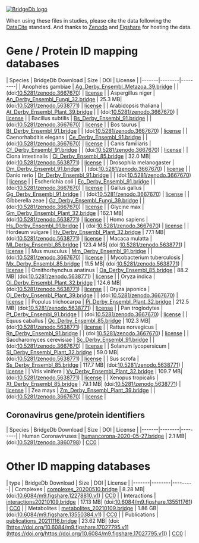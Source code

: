 <a href="https://bridgedb.github.io/">![BridgeDb logo](https://raw.githubusercontent.com/bridgedb/bridgedb.github.io/master/images/cropped-logo_BridgeDbtop.png)</a>

When using these files in studies, please cite the data following the [DataCite](https://datacite.org/) standard.
And thanks to 
[Zenodo](https://zenodo.org/) and
[Figshare](https://figshare.com/)
for hosting the data.

# Gene / Protein ID mapping databases
<a name="genes" />

| Species | BridgeDb Download | Size | DOI | License |
|-------|--------|---------|
| <script type="application/ld+json">{"@context": "https://schema.org/","@type": "Dataset","http://purl.org/dc/terms/conformsTo": { "@type": "CreativeWork", "@id": "https://bioschemas.org/profiles/Dataset/0.4-DRAFT/" },"name": "Ag_Derby_Ensembl_Metazoa_39.bridge","description": "BridgeDb identifier mapping file for Anopheles gambiae for genes and proteins","identifier": "10.5281/zenodo.3667670/Ag_Derby_Ensembl_Metazoa_39.bridge","license": "https://zenodo.org/record/3667670/files/LICENSE?download=1","keywords": "BridgeDb, mapping file, identifier, ELIXIR RIR, Anopheles gambiae, gene, protein","url": "https://doi.org/10.5281/zenodo.3667670","distribution": [ { "@type": "DataDownload", "name": "Ag_Derby_Ensembl_Metazoa_39.bridge", "contentURL": "https://zenodo.org/record/3667670/files/Ag_Derby_Ensembl_Metazoa_39.bridge?download=1" } ],"isAccessibleForFree": true}</script> Anopheles gambiae | [Ag_Derby_Ensembl_Metazoa_39.bridge](https://zenodo.org/record/3667670/files/Ag_Derby_Ensembl_Metazoa_39.bridge?download=1) | | (doi:[10.5281/zenodo.3667670](https://doi.org/10.5281/zenodo.3667670)) | [license](https://zenodo.org/record/3667670/files/LICENSE?download=1) |
| <script type="application/ld+json">{"@context": "https://schema.org/","@type": "Dataset","http://purl.org/dc/terms/conformsTo": { "@type": "CreativeWork", "@id": "https://bioschemas.org/profiles/Dataset/0.4-DRAFT/" },"name": "An_Derby_Ensembl_Fungi_32.bridge","description": "BridgeDb identifier mapping file for Aspergillus niger for genes and proteins","identifier": "10.5281/zenodo.5638771/An_Derby_Ensembl_Fungi_32.bridge","license": "https://zenodo.org/record/5638771/files/LICENSE?download=1","keywords": "BridgeDb, mapping file, identifier, ELIXIR RIR, Aspergillus niger, gene, protein","url": "https://doi.org/10.5281/zenodo.5638771","distribution": [ { "@type": "DataDownload", "name": "An_Derby_Ensembl_Fungi_32.bridge", "contentURL": "https://zenodo.org/record/5638771/files/An_Derby_Ensembl_Fungi_32.bridge?download=1" } ],"isAccessibleForFree": true}</script> Aspergillus niger | [An_Derby_Ensembl_Fungi_32.bridge](https://zenodo.org/record/5638771/files/An_Derby_Ensembl_Fungi_32.bridge?download=1) | 25.3 MB| (doi:[10.5281/zenodo.5638771](https://doi.org/10.5281/zenodo.5638771)) | [license](https://zenodo.org/record/5638771/files/LICENSE?download=1) |
| <script type="application/ld+json">{"@context": "https://schema.org/","@type": "Dataset","http://purl.org/dc/terms/conformsTo": { "@type": "CreativeWork", "@id": "https://bioschemas.org/profiles/Dataset/0.4-DRAFT/" },"name": "At_Derby_Ensembl_Plant_39.bridge","description": "BridgeDb identifier mapping file for Arabidopsis thaliana for genes and proteins","identifier": "10.5281/zenodo.3667670/At_Derby_Ensembl_Plant_39.bridge","license": "https://zenodo.org/record/3667670/files/LICENSE?download=1","keywords": "BridgeDb, mapping file, identifier, ELIXIR RIR, Arabidopsis thaliana, gene, protein","url": "https://doi.org/10.5281/zenodo.3667670","distribution": [ { "@type": "DataDownload", "name": "At_Derby_Ensembl_Plant_39.bridge", "contentURL": "https://zenodo.org/record/3667670/files/At_Derby_Ensembl_Plant_39.bridge?download=1" } ],"isAccessibleForFree": true}</script> Arabidopsis thaliana | [At_Derby_Ensembl_Plant_39.bridge](https://zenodo.org/record/3667670/files/At_Derby_Ensembl_Plant_39.bridge?download=1) | | (doi:[10.5281/zenodo.3667670](https://doi.org/10.5281/zenodo.3667670)) | [license](https://zenodo.org/record/3667670/files/LICENSE?download=1) |
| <script type="application/ld+json">{"@context": "https://schema.org/","@type": "Dataset","http://purl.org/dc/terms/conformsTo": { "@type": "CreativeWork", "@id": "https://bioschemas.org/profiles/Dataset/0.4-DRAFT/" },"name": "Bs_Derby_Ensembl_91.bridge","description": "BridgeDb identifier mapping file for Bacillus subtilis for genes and proteins","identifier": "10.5281/zenodo.3667670/Bs_Derby_Ensembl_91.bridge","license": "https://zenodo.org/record/3667670/files/LICENSE?download=1","keywords": "BridgeDb, mapping file, identifier, ELIXIR RIR, Bacillus subtilis, gene, protein","url": "https://doi.org/10.5281/zenodo.3667670","distribution": [ { "@type": "DataDownload", "name": "Bs_Derby_Ensembl_91.bridge", "contentURL": "https://zenodo.org/record/3667670/files/Bs_Derby_Ensembl_91.bridge?download=1" } ],"isAccessibleForFree": true}</script> Bacillus subtilis | [Bs_Derby_Ensembl_91.bridge](https://zenodo.org/record/3667670/files/Bs_Derby_Ensembl_91.bridge?download=1) | | (doi:[10.5281/zenodo.3667670](https://doi.org/10.5281/zenodo.3667670)) | [license](https://zenodo.org/record/3667670/files/LICENSE?download=1) |
| <script type="application/ld+json">{"@context": "https://schema.org/","@type": "Dataset","http://purl.org/dc/terms/conformsTo": { "@type": "CreativeWork", "@id": "https://bioschemas.org/profiles/Dataset/0.4-DRAFT/" },"name": "Bt_Derby_Ensembl_91.bridge","description": "BridgeDb identifier mapping file for Bos taurus for genes and proteins","identifier": "10.5281/zenodo.3667670/Bt_Derby_Ensembl_91.bridge","license": "https://zenodo.org/record/3667670/files/LICENSE?download=1","keywords": "BridgeDb, mapping file, identifier, ELIXIR RIR, Bos taurus, gene, protein","url": "https://doi.org/10.5281/zenodo.3667670","distribution": [ { "@type": "DataDownload", "name": "Bt_Derby_Ensembl_91.bridge", "contentURL": "https://zenodo.org/record/3667670/files/Bt_Derby_Ensembl_91.bridge?download=1" } ],"isAccessibleForFree": true}</script> Bos taurus | [Bt_Derby_Ensembl_91.bridge](https://zenodo.org/record/3667670/files/Bt_Derby_Ensembl_91.bridge?download=1) | | (doi:[10.5281/zenodo.3667670](https://doi.org/10.5281/zenodo.3667670)) | [license](https://zenodo.org/record/3667670/files/LICENSE?download=1) |
| <script type="application/ld+json">{"@context": "https://schema.org/","@type": "Dataset","http://purl.org/dc/terms/conformsTo": { "@type": "CreativeWork", "@id": "https://bioschemas.org/profiles/Dataset/0.4-DRAFT/" },"name": "Ce_Derby_Ensembl_91.bridge","description": "BridgeDb identifier mapping file for Caenorhabditis elegans for genes and proteins","identifier": "10.5281/zenodo.3667670/Ce_Derby_Ensembl_91.bridge","license": "https://zenodo.org/record/3667670/files/LICENSE?download=1","keywords": "BridgeDb, mapping file, identifier, ELIXIR RIR, Caenorhabditis elegans, gene, protein","url": "https://doi.org/10.5281/zenodo.3667670","distribution": [ { "@type": "DataDownload", "name": "Ce_Derby_Ensembl_91.bridge", "contentURL": "https://zenodo.org/record/3667670/files/Ce_Derby_Ensembl_91.bridge?download=1" } ],"isAccessibleForFree": true}</script> Caenorhabditis elegans | [Ce_Derby_Ensembl_91.bridge](https://zenodo.org/record/3667670/files/Ce_Derby_Ensembl_91.bridge?download=1) | | (doi:[10.5281/zenodo.3667670](https://doi.org/10.5281/zenodo.3667670)) | [license](https://zenodo.org/record/3667670/files/LICENSE?download=1) |
| <script type="application/ld+json">{"@context": "https://schema.org/","@type": "Dataset","http://purl.org/dc/terms/conformsTo": { "@type": "CreativeWork", "@id": "https://bioschemas.org/profiles/Dataset/0.4-DRAFT/" },"name": "Cf_Derby_Ensembl_91.bridge","description": "BridgeDb identifier mapping file for Canis familiaris for genes and proteins","identifier": "10.5281/zenodo.3667670/Cf_Derby_Ensembl_91.bridge","license": "https://zenodo.org/record/3667670/files/LICENSE?download=1","keywords": "BridgeDb, mapping file, identifier, ELIXIR RIR, Canis familiaris, gene, protein","url": "https://doi.org/10.5281/zenodo.3667670","distribution": [ { "@type": "DataDownload", "name": "Cf_Derby_Ensembl_91.bridge", "contentURL": "https://zenodo.org/record/3667670/files/Cf_Derby_Ensembl_91.bridge?download=1" } ],"isAccessibleForFree": true}</script> Canis familiaris | [Cf_Derby_Ensembl_91.bridge](https://zenodo.org/record/3667670/files/Cf_Derby_Ensembl_91.bridge?download=1) | | (doi:[10.5281/zenodo.3667670](https://doi.org/10.5281/zenodo.3667670)) | [license](https://zenodo.org/record/3667670/files/LICENSE?download=1) |
| <script type="application/ld+json">{"@context": "https://schema.org/","@type": "Dataset","http://purl.org/dc/terms/conformsTo": { "@type": "CreativeWork", "@id": "https://bioschemas.org/profiles/Dataset/0.4-DRAFT/" },"name": "Ci_Derby_Ensembl_85.bridge","description": "BridgeDb identifier mapping file for Ciona intestinalis for genes and proteins","identifier": "10.5281/zenodo.5638771/Ci_Derby_Ensembl_85.bridge","license": "https://zenodo.org/record/5638771/files/LICENSE?download=1","keywords": "BridgeDb, mapping file, identifier, ELIXIR RIR, Ciona intestinalis, gene, protein","url": "https://doi.org/10.5281/zenodo.5638771","distribution": [ { "@type": "DataDownload", "name": "Ci_Derby_Ensembl_85.bridge", "contentURL": "https://zenodo.org/record/5638771/files/Ci_Derby_Ensembl_85.bridge?download=1" } ],"isAccessibleForFree": true}</script> Ciona intestinalis | [Ci_Derby_Ensembl_85.bridge](https://zenodo.org/record/5638771/files/Ci_Derby_Ensembl_85.bridge?download=1) | 32.0 MB| (doi:[10.5281/zenodo.5638771](https://doi.org/10.5281/zenodo.5638771)) | [license](https://zenodo.org/record/5638771/files/LICENSE?download=1) |
| <script type="application/ld+json">{"@context": "https://schema.org/","@type": "Dataset","http://purl.org/dc/terms/conformsTo": { "@type": "CreativeWork", "@id": "https://bioschemas.org/profiles/Dataset/0.4-DRAFT/" },"name": "Dm_Derby_Ensembl_91.bridge","description": "BridgeDb identifier mapping file for Drosophila melanogaster for genes and proteins","identifier": "10.5281/zenodo.3667670/Dm_Derby_Ensembl_91.bridge","license": "https://zenodo.org/record/3667670/files/LICENSE?download=1","keywords": "BridgeDb, mapping file, identifier, ELIXIR RIR, Drosophila melanogaster, gene, protein","url": "https://doi.org/10.5281/zenodo.3667670","distribution": [ { "@type": "DataDownload", "name": "Dm_Derby_Ensembl_91.bridge", "contentURL": "https://zenodo.org/record/3667670/files/Dm_Derby_Ensembl_91.bridge?download=1" } ],"isAccessibleForFree": true}</script> Drosophila melanogaster | [Dm_Derby_Ensembl_91.bridge](https://zenodo.org/record/3667670/files/Dm_Derby_Ensembl_91.bridge?download=1) | | (doi:[10.5281/zenodo.3667670](https://doi.org/10.5281/zenodo.3667670)) | [license](https://zenodo.org/record/3667670/files/LICENSE?download=1) |
| <script type="application/ld+json">{"@context": "https://schema.org/","@type": "Dataset","http://purl.org/dc/terms/conformsTo": { "@type": "CreativeWork", "@id": "https://bioschemas.org/profiles/Dataset/0.4-DRAFT/" },"name": "Dr_Derby_Ensembl_91.bridge","description": "BridgeDb identifier mapping file for Danio rerio for genes and proteins","identifier": "10.5281/zenodo.3667670/Dr_Derby_Ensembl_91.bridge","license": "https://zenodo.org/record/3667670/files/LICENSE?download=1","keywords": "BridgeDb, mapping file, identifier, ELIXIR RIR, Danio rerio, gene, protein","url": "https://doi.org/10.5281/zenodo.3667670","distribution": [ { "@type": "DataDownload", "name": "Dr_Derby_Ensembl_91.bridge", "contentURL": "https://zenodo.org/record/3667670/files/Dr_Derby_Ensembl_91.bridge?download=1" } ],"isAccessibleForFree": true}</script> Danio rerio | [Dr_Derby_Ensembl_91.bridge](https://zenodo.org/record/3667670/files/Dr_Derby_Ensembl_91.bridge?download=1) | | (doi:[10.5281/zenodo.3667670](https://doi.org/10.5281/zenodo.3667670)) | [license](https://zenodo.org/record/3667670/files/LICENSE?download=1) |
| <script type="application/ld+json">{"@context": "https://schema.org/","@type": "Dataset","http://purl.org/dc/terms/conformsTo": { "@type": "CreativeWork", "@id": "https://bioschemas.org/profiles/Dataset/0.4-DRAFT/" },"name": "Ec_Derby_Ensembl_91.bridge","description": "BridgeDb identifier mapping file for Escherichia coli for genes and proteins","identifier": "10.5281/zenodo.3667670/Ec_Derby_Ensembl_91.bridge","license": "https://zenodo.org/record/3667670/files/LICENSE?download=1","keywords": "BridgeDb, mapping file, identifier, ELIXIR RIR, Escherichia coli, gene, protein","url": "https://doi.org/10.5281/zenodo.3667670","distribution": [ { "@type": "DataDownload", "name": "Ec_Derby_Ensembl_91.bridge", "contentURL": "https://zenodo.org/record/3667670/files/Ec_Derby_Ensembl_91.bridge?download=1" } ],"isAccessibleForFree": true}</script> Escherichia coli | [Ec_Derby_Ensembl_91.bridge](https://zenodo.org/record/3667670/files/Ec_Derby_Ensembl_91.bridge?download=1) | | (doi:[10.5281/zenodo.3667670](https://doi.org/10.5281/zenodo.3667670)) | [license](https://zenodo.org/record/3667670/files/LICENSE?download=1) |
| <script type="application/ld+json">{"@context": "https://schema.org/","@type": "Dataset","http://purl.org/dc/terms/conformsTo": { "@type": "CreativeWork", "@id": "https://bioschemas.org/profiles/Dataset/0.4-DRAFT/" },"name": "Gg_Derby_Ensembl_91.bridge","description": "BridgeDb identifier mapping file for Gallus gallus for genes and proteins","identifier": "10.5281/zenodo.3667670/Gg_Derby_Ensembl_91.bridge","license": "https://zenodo.org/record/3667670/files/LICENSE?download=1","keywords": "BridgeDb, mapping file, identifier, ELIXIR RIR, Gallus gallus, gene, protein","url": "https://doi.org/10.5281/zenodo.3667670","distribution": [ { "@type": "DataDownload", "name": "Gg_Derby_Ensembl_91.bridge", "contentURL": "https://zenodo.org/record/3667670/files/Gg_Derby_Ensembl_91.bridge?download=1" } ],"isAccessibleForFree": true}</script> Gallus gallus | [Gg_Derby_Ensembl_91.bridge](https://zenodo.org/record/3667670/files/Gg_Derby_Ensembl_91.bridge?download=1) | | (doi:[10.5281/zenodo.3667670](https://doi.org/10.5281/zenodo.3667670)) | [license](https://zenodo.org/record/3667670/files/LICENSE?download=1) |
| <script type="application/ld+json">{"@context": "https://schema.org/","@type": "Dataset","http://purl.org/dc/terms/conformsTo": { "@type": "CreativeWork", "@id": "https://bioschemas.org/profiles/Dataset/0.4-DRAFT/" },"name": "Gz_Derby_Ensembl_Fungi_39.bridge","description": "BridgeDb identifier mapping file for Gibberella zeae for genes and proteins","identifier": "10.5281/zenodo.3667670/Gz_Derby_Ensembl_Fungi_39.bridge","license": "https://zenodo.org/record/3667670/files/LICENSE?download=1","keywords": "BridgeDb, mapping file, identifier, ELIXIR RIR, Gibberella zeae, gene, protein","url": "https://doi.org/10.5281/zenodo.3667670","distribution": [ { "@type": "DataDownload", "name": "Gz_Derby_Ensembl_Fungi_39.bridge", "contentURL": "https://zenodo.org/record/3667670/files/Gz_Derby_Ensembl_Fungi_39.bridge?download=1" } ],"isAccessibleForFree": true}</script> Gibberella zeae | [Gz_Derby_Ensembl_Fungi_39.bridge](https://zenodo.org/record/3667670/files/Gz_Derby_Ensembl_Fungi_39.bridge?download=1) | | (doi:[10.5281/zenodo.3667670](https://doi.org/10.5281/zenodo.3667670)) | [license](https://zenodo.org/record/3667670/files/LICENSE?download=1) |
| <script type="application/ld+json">{"@context": "https://schema.org/","@type": "Dataset","http://purl.org/dc/terms/conformsTo": { "@type": "CreativeWork", "@id": "https://bioschemas.org/profiles/Dataset/0.4-DRAFT/" },"name": "Gm_Derby_Ensembl_Plant_32.bridge","description": "BridgeDb identifier mapping file for Glycine max for genes and proteins","identifier": "10.5281/zenodo.5638771/Gm_Derby_Ensembl_Plant_32.bridge","license": "https://zenodo.org/record/5638771/files/LICENSE?download=1","keywords": "BridgeDb, mapping file, identifier, ELIXIR RIR, Glycine max, gene, protein","url": "https://doi.org/10.5281/zenodo.5638771","distribution": [ { "@type": "DataDownload", "name": "Gm_Derby_Ensembl_Plant_32.bridge", "contentURL": "https://zenodo.org/record/5638771/files/Gm_Derby_Ensembl_Plant_32.bridge?download=1" } ],"isAccessibleForFree": true}</script> Glycine max | [Gm_Derby_Ensembl_Plant_32.bridge](https://zenodo.org/record/5638771/files/Gm_Derby_Ensembl_Plant_32.bridge?download=1) | 162.1 MB| (doi:[10.5281/zenodo.5638771](https://doi.org/10.5281/zenodo.5638771)) | [license](https://zenodo.org/record/5638771/files/LICENSE?download=1) |
| <script type="application/ld+json">{"@context": "https://schema.org/","@type": "Dataset","http://purl.org/dc/terms/conformsTo": { "@type": "CreativeWork", "@id": "https://bioschemas.org/profiles/Dataset/0.4-DRAFT/" },"name": "Hs_Derby_Ensembl_91.bridge","description": "BridgeDb identifier mapping file for Homo sapiens for genes and proteins","identifier": "10.5281/zenodo.3667670/Hs_Derby_Ensembl_91.bridge","license": "https://zenodo.org/record/3667670/files/LICENSE?download=1","keywords": "BridgeDb, mapping file, identifier, ELIXIR RIR, Homo sapiens, gene, protein","url": "https://doi.org/10.5281/zenodo.3667670","distribution": [ { "@type": "DataDownload", "name": "Hs_Derby_Ensembl_91.bridge", "contentURL": "https://zenodo.org/record/3667670/files/Hs_Derby_Ensembl_91.bridge?download=1" } ],"isAccessibleForFree": true}</script> Homo sapiens | [Hs_Derby_Ensembl_91.bridge](https://zenodo.org/record/3667670/files/Hs_Derby_Ensembl_91.bridge?download=1) | | (doi:[10.5281/zenodo.3667670](https://doi.org/10.5281/zenodo.3667670)) | [license](https://zenodo.org/record/3667670/files/LICENSE?download=1) |
| <script type="application/ld+json">{"@context": "https://schema.org/","@type": "Dataset","http://purl.org/dc/terms/conformsTo": { "@type": "CreativeWork", "@id": "https://bioschemas.org/profiles/Dataset/0.4-DRAFT/" },"name": "Hv_Derby_Ensembl_Plant_32.bridge","description": "BridgeDb identifier mapping file for Hordeum vulgare for genes and proteins","identifier": "10.5281/zenodo.5638771/Hv_Derby_Ensembl_Plant_32.bridge","license": "https://zenodo.org/record/5638771/files/LICENSE?download=1","keywords": "BridgeDb, mapping file, identifier, ELIXIR RIR, Hordeum vulgare, gene, protein","url": "https://doi.org/10.5281/zenodo.5638771","distribution": [ { "@type": "DataDownload", "name": "Hv_Derby_Ensembl_Plant_32.bridge", "contentURL": "https://zenodo.org/record/5638771/files/Hv_Derby_Ensembl_Plant_32.bridge?download=1" } ],"isAccessibleForFree": true}</script> Hordeum vulgare | [Hv_Derby_Ensembl_Plant_32.bridge](https://zenodo.org/record/5638771/files/Hv_Derby_Ensembl_Plant_32.bridge?download=1) | 77.1 MB| (doi:[10.5281/zenodo.5638771](https://doi.org/10.5281/zenodo.5638771)) | [license](https://zenodo.org/record/5638771/files/LICENSE?download=1) |
| <script type="application/ld+json">{"@context": "https://schema.org/","@type": "Dataset","http://purl.org/dc/terms/conformsTo": { "@type": "CreativeWork", "@id": "https://bioschemas.org/profiles/Dataset/0.4-DRAFT/" },"name": "Ml_Derby_Ensembl_85.bridge","description": "BridgeDb identifier mapping file for Macaca mulatta for genes and proteins","identifier": "10.5281/zenodo.5638771/Ml_Derby_Ensembl_85.bridge","license": "https://zenodo.org/record/5638771/files/LICENSE?download=1","keywords": "BridgeDb, mapping file, identifier, ELIXIR RIR, Macaca mulatta, gene, protein","url": "https://doi.org/10.5281/zenodo.5638771","distribution": [ { "@type": "DataDownload", "name": "Ml_Derby_Ensembl_85.bridge", "contentURL": "https://zenodo.org/record/5638771/files/Ml_Derby_Ensembl_85.bridge?download=1" } ],"isAccessibleForFree": true}</script> Macaca mulatta | [Ml_Derby_Ensembl_85.bridge](https://zenodo.org/record/5638771/files/Ml_Derby_Ensembl_85.bridge?download=1) | 123.4 MB| (doi:[10.5281/zenodo.5638771](https://doi.org/10.5281/zenodo.5638771)) | [license](https://zenodo.org/record/5638771/files/LICENSE?download=1) |
| <script type="application/ld+json">{"@context": "https://schema.org/","@type": "Dataset","http://purl.org/dc/terms/conformsTo": { "@type": "CreativeWork", "@id": "https://bioschemas.org/profiles/Dataset/0.4-DRAFT/" },"name": "Mm_Derby_Ensembl_91.bridge","description": "BridgeDb identifier mapping file for Mus musculus for genes and proteins","identifier": "10.5281/zenodo.3667670/Mm_Derby_Ensembl_91.bridge","license": "https://zenodo.org/record/3667670/files/LICENSE?download=1","keywords": "BridgeDb, mapping file, identifier, ELIXIR RIR, Mus musculus, gene, protein","url": "https://doi.org/10.5281/zenodo.3667670","distribution": [ { "@type": "DataDownload", "name": "Mm_Derby_Ensembl_91.bridge", "contentURL": "https://zenodo.org/record/3667670/files/Mm_Derby_Ensembl_91.bridge?download=1" } ],"isAccessibleForFree": true}</script> Mus musculus | [Mm_Derby_Ensembl_91.bridge](https://zenodo.org/record/3667670/files/Mm_Derby_Ensembl_91.bridge?download=1) | | (doi:[10.5281/zenodo.3667670](https://doi.org/10.5281/zenodo.3667670)) | [license](https://zenodo.org/record/3667670/files/LICENSE?download=1) |
| <script type="application/ld+json">{"@context": "https://schema.org/","@type": "Dataset","http://purl.org/dc/terms/conformsTo": { "@type": "CreativeWork", "@id": "https://bioschemas.org/profiles/Dataset/0.4-DRAFT/" },"name": "Mx_Derby_Ensembl_85.bridge","description": "BridgeDb identifier mapping file for Mycobacterium tuberculosis for genes and proteins","identifier": "10.5281/zenodo.5638771/Mx_Derby_Ensembl_85.bridge","license": "https://zenodo.org/record/5638771/files/LICENSE?download=1","keywords": "BridgeDb, mapping file, identifier, ELIXIR RIR, Mycobacterium tuberculosis, gene, protein","url": "https://doi.org/10.5281/zenodo.5638771","distribution": [ { "@type": "DataDownload", "name": "Mx_Derby_Ensembl_85.bridge", "contentURL": "https://zenodo.org/record/5638771/files/Mx_Derby_Ensembl_85.bridge?download=1" } ],"isAccessibleForFree": true}</script> Mycobacterium tuberculosis | [Mx_Derby_Ensembl_85.bridge](https://zenodo.org/record/5638771/files/Mx_Derby_Ensembl_85.bridge?download=1) | 11.5 MB| (doi:[10.5281/zenodo.5638771](https://doi.org/10.5281/zenodo.5638771)) | [license](https://zenodo.org/record/5638771/files/LICENSE?download=1) |
| <script type="application/ld+json">{"@context": "https://schema.org/","@type": "Dataset","http://purl.org/dc/terms/conformsTo": { "@type": "CreativeWork", "@id": "https://bioschemas.org/profiles/Dataset/0.4-DRAFT/" },"name": "Oa_Derby_Ensembl_85.bridge","description": "BridgeDb identifier mapping file for Ornithorhynchus anatinus for genes and proteins","identifier": "10.5281/zenodo.5638771/Oa_Derby_Ensembl_85.bridge","license": "https://zenodo.org/record/5638771/files/LICENSE?download=1","keywords": "BridgeDb, mapping file, identifier, ELIXIR RIR, Ornithorhynchus anatinus, gene, protein","url": "https://doi.org/10.5281/zenodo.5638771","distribution": [ { "@type": "DataDownload", "name": "Oa_Derby_Ensembl_85.bridge", "contentURL": "https://zenodo.org/record/5638771/files/Oa_Derby_Ensembl_85.bridge?download=1" } ],"isAccessibleForFree": true}</script> Ornithorhynchus anatinus | [Oa_Derby_Ensembl_85.bridge](https://zenodo.org/record/5638771/files/Oa_Derby_Ensembl_85.bridge?download=1) | 88.2 MB| (doi:[10.5281/zenodo.5638771](https://doi.org/10.5281/zenodo.5638771)) | [license](https://zenodo.org/record/5638771/files/LICENSE?download=1) |
| <script type="application/ld+json">{"@context": "https://schema.org/","@type": "Dataset","http://purl.org/dc/terms/conformsTo": { "@type": "CreativeWork", "@id": "https://bioschemas.org/profiles/Dataset/0.4-DRAFT/" },"name": "Oi_Derby_Ensembl_Plant_32.bridge","description": "BridgeDb identifier mapping file for Oryza indica for genes and proteins","identifier": "10.5281/zenodo.5638771/Oi_Derby_Ensembl_Plant_32.bridge","license": "https://zenodo.org/record/5638771/files/LICENSE?download=1","keywords": "BridgeDb, mapping file, identifier, ELIXIR RIR, Oryza indica, gene, protein","url": "https://doi.org/10.5281/zenodo.5638771","distribution": [ { "@type": "DataDownload", "name": "Oi_Derby_Ensembl_Plant_32.bridge", "contentURL": "https://zenodo.org/record/5638771/files/Oi_Derby_Ensembl_Plant_32.bridge?download=1" } ],"isAccessibleForFree": true}</script> Oryza indica | [Oi_Derby_Ensembl_Plant_32.bridge](https://zenodo.org/record/5638771/files/Oi_Derby_Ensembl_Plant_32.bridge?download=1) | 124.6 MB| (doi:[10.5281/zenodo.5638771](https://doi.org/10.5281/zenodo.5638771)) | [license](https://zenodo.org/record/5638771/files/LICENSE?download=1) |
| <script type="application/ld+json">{"@context": "https://schema.org/","@type": "Dataset","http://purl.org/dc/terms/conformsTo": { "@type": "CreativeWork", "@id": "https://bioschemas.org/profiles/Dataset/0.4-DRAFT/" },"name": "Oj_Derby_Ensembl_Plant_39.bridge","description": "BridgeDb identifier mapping file for Oryza japonica for genes and proteins","identifier": "10.5281/zenodo.3667670/Oj_Derby_Ensembl_Plant_39.bridge","license": "https://zenodo.org/record/3667670/files/LICENSE?download=1","keywords": "BridgeDb, mapping file, identifier, ELIXIR RIR, Oryza japonica, gene, protein","url": "https://doi.org/10.5281/zenodo.3667670","distribution": [ { "@type": "DataDownload", "name": "Oj_Derby_Ensembl_Plant_39.bridge", "contentURL": "https://zenodo.org/record/3667670/files/Oj_Derby_Ensembl_Plant_39.bridge?download=1" } ],"isAccessibleForFree": true}</script> Oryza japonica | [Oj_Derby_Ensembl_Plant_39.bridge](https://zenodo.org/record/3667670/files/Oj_Derby_Ensembl_Plant_39.bridge?download=1) | | (doi:[10.5281/zenodo.3667670](https://doi.org/10.5281/zenodo.3667670)) | [license](https://zenodo.org/record/3667670/files/LICENSE?download=1) |
| <script type="application/ld+json">{"@context": "https://schema.org/","@type": "Dataset","http://purl.org/dc/terms/conformsTo": { "@type": "CreativeWork", "@id": "https://bioschemas.org/profiles/Dataset/0.4-DRAFT/" },"name": "Pi_Derby_Ensembl_Plant_32.bridge","description": "BridgeDb identifier mapping file for Populus trichocarpa for genes and proteins","identifier": "10.5281/zenodo.5638771/Pi_Derby_Ensembl_Plant_32.bridge","license": "https://zenodo.org/record/5638771/files/LICENSE?download=1","keywords": "BridgeDb, mapping file, identifier, ELIXIR RIR, Populus trichocarpa, gene, protein","url": "https://doi.org/10.5281/zenodo.5638771","distribution": [ { "@type": "DataDownload", "name": "Pi_Derby_Ensembl_Plant_32.bridge", "contentURL": "https://zenodo.org/record/5638771/files/Pi_Derby_Ensembl_Plant_32.bridge?download=1" } ],"isAccessibleForFree": true}</script> Populus trichocarpa | [Pi_Derby_Ensembl_Plant_32.bridge](https://zenodo.org/record/5638771/files/Pi_Derby_Ensembl_Plant_32.bridge?download=1) | 212.5 MB| (doi:[10.5281/zenodo.5638771](https://doi.org/10.5281/zenodo.5638771)) | [license](https://zenodo.org/record/5638771/files/LICENSE?download=1) |
| <script type="application/ld+json">{"@context": "https://schema.org/","@type": "Dataset","http://purl.org/dc/terms/conformsTo": { "@type": "CreativeWork", "@id": "https://bioschemas.org/profiles/Dataset/0.4-DRAFT/" },"name": "Pt_Derby_Ensembl_91.bridge","description": "BridgeDb identifier mapping file for Pan troglodytes for genes and proteins","identifier": "10.5281/zenodo.3667670/Pt_Derby_Ensembl_91.bridge","license": "https://zenodo.org/record/3667670/files/LICENSE?download=1","keywords": "BridgeDb, mapping file, identifier, ELIXIR RIR, Pan troglodytes, gene, protein","url": "https://doi.org/10.5281/zenodo.3667670","distribution": [ { "@type": "DataDownload", "name": "Pt_Derby_Ensembl_91.bridge", "contentURL": "https://zenodo.org/record/3667670/files/Pt_Derby_Ensembl_91.bridge?download=1" } ],"isAccessibleForFree": true}</script> Pan troglodytes | [Pt_Derby_Ensembl_91.bridge](https://zenodo.org/record/3667670/files/Pt_Derby_Ensembl_91.bridge?download=1) | | (doi:[10.5281/zenodo.3667670](https://doi.org/10.5281/zenodo.3667670)) | [license](https://zenodo.org/record/3667670/files/LICENSE?download=1) |
| <script type="application/ld+json">{"@context": "https://schema.org/","@type": "Dataset","http://purl.org/dc/terms/conformsTo": { "@type": "CreativeWork", "@id": "https://bioschemas.org/profiles/Dataset/0.4-DRAFT/" },"name": "Qc_Derby_Ensembl_85.bridge","description": "BridgeDb identifier mapping file for Equus caballus for genes and proteins","identifier": "10.5281/zenodo.5638771/Qc_Derby_Ensembl_85.bridge","license": "https://zenodo.org/record/5638771/files/LICENSE?download=1","keywords": "BridgeDb, mapping file, identifier, ELIXIR RIR, Equus caballus, gene, protein","url": "https://doi.org/10.5281/zenodo.5638771","distribution": [ { "@type": "DataDownload", "name": "Qc_Derby_Ensembl_85.bridge", "contentURL": "https://zenodo.org/record/5638771/files/Qc_Derby_Ensembl_85.bridge?download=1" } ],"isAccessibleForFree": true}</script> Equus caballus | [Qc_Derby_Ensembl_85.bridge](https://zenodo.org/record/5638771/files/Qc_Derby_Ensembl_85.bridge?download=1) | 102.3 MB| (doi:[10.5281/zenodo.5638771](https://doi.org/10.5281/zenodo.5638771)) | [license](https://zenodo.org/record/5638771/files/LICENSE?download=1) |
| <script type="application/ld+json">{"@context": "https://schema.org/","@type": "Dataset","http://purl.org/dc/terms/conformsTo": { "@type": "CreativeWork", "@id": "https://bioschemas.org/profiles/Dataset/0.4-DRAFT/" },"name": "Rn_Derby_Ensembl_91.bridge","description": "BridgeDb identifier mapping file for Rattus norvegicus for genes and proteins","identifier": "10.5281/zenodo.3667670/Rn_Derby_Ensembl_91.bridge","license": "https://zenodo.org/record/3667670/files/LICENSE?download=1","keywords": "BridgeDb, mapping file, identifier, ELIXIR RIR, Rattus norvegicus, gene, protein","url": "https://doi.org/10.5281/zenodo.3667670","distribution": [ { "@type": "DataDownload", "name": "Rn_Derby_Ensembl_91.bridge", "contentURL": "https://zenodo.org/record/3667670/files/Rn_Derby_Ensembl_91.bridge?download=1" } ],"isAccessibleForFree": true}</script> Rattus norvegicus | [Rn_Derby_Ensembl_91.bridge](https://zenodo.org/record/3667670/files/Rn_Derby_Ensembl_91.bridge?download=1) | | (doi:[10.5281/zenodo.3667670](https://doi.org/10.5281/zenodo.3667670)) | [license](https://zenodo.org/record/3667670/files/LICENSE?download=1) |
| <script type="application/ld+json">{"@context": "https://schema.org/","@type": "Dataset","http://purl.org/dc/terms/conformsTo": { "@type": "CreativeWork", "@id": "https://bioschemas.org/profiles/Dataset/0.4-DRAFT/" },"name": "Sc_Derby_Ensembl_91.bridge","description": "BridgeDb identifier mapping file for Saccharomyces cerevisiae for genes and proteins","identifier": "10.5281/zenodo.3667670/Sc_Derby_Ensembl_91.bridge","license": "https://zenodo.org/record/3667670/files/LICENSE?download=1","keywords": "BridgeDb, mapping file, identifier, ELIXIR RIR, Saccharomyces cerevisiae, gene, protein","url": "https://doi.org/10.5281/zenodo.3667670","distribution": [ { "@type": "DataDownload", "name": "Sc_Derby_Ensembl_91.bridge", "contentURL": "https://zenodo.org/record/3667670/files/Sc_Derby_Ensembl_91.bridge?download=1" } ],"isAccessibleForFree": true}</script> Saccharomyces cerevisiae | [Sc_Derby_Ensembl_91.bridge](https://zenodo.org/record/3667670/files/Sc_Derby_Ensembl_91.bridge?download=1) | | (doi:[10.5281/zenodo.3667670](https://doi.org/10.5281/zenodo.3667670)) | [license](https://zenodo.org/record/3667670/files/LICENSE?download=1) |
| <script type="application/ld+json">{"@context": "https://schema.org/","@type": "Dataset","http://purl.org/dc/terms/conformsTo": { "@type": "CreativeWork", "@id": "https://bioschemas.org/profiles/Dataset/0.4-DRAFT/" },"name": "Sl_Derby_Ensembl_Plant_32.bridge","description": "BridgeDb identifier mapping file for Solanum lycopersicum for genes and proteins","identifier": "10.5281/zenodo.5638771/Sl_Derby_Ensembl_Plant_32.bridge","license": "https://zenodo.org/record/5638771/files/LICENSE?download=1","keywords": "BridgeDb, mapping file, identifier, ELIXIR RIR, Solanum lycopersicum, gene, protein","url": "https://doi.org/10.5281/zenodo.5638771","distribution": [ { "@type": "DataDownload", "name": "Sl_Derby_Ensembl_Plant_32.bridge", "contentURL": "https://zenodo.org/record/5638771/files/Sl_Derby_Ensembl_Plant_32.bridge?download=1" } ],"isAccessibleForFree": true}</script> Solanum lycopersicum | [Sl_Derby_Ensembl_Plant_32.bridge](https://zenodo.org/record/5638771/files/Sl_Derby_Ensembl_Plant_32.bridge?download=1) | 59.0 MB| (doi:[10.5281/zenodo.5638771](https://doi.org/10.5281/zenodo.5638771)) | [license](https://zenodo.org/record/5638771/files/LICENSE?download=1) |
| <script type="application/ld+json">{"@context": "https://schema.org/","@type": "Dataset","http://purl.org/dc/terms/conformsTo": { "@type": "CreativeWork", "@id": "https://bioschemas.org/profiles/Dataset/0.4-DRAFT/" },"name": "Ss_Derby_Ensembl_85.bridge","description": "BridgeDb identifier mapping file for Sus scrofa for genes and proteins","identifier": "10.5281/zenodo.5638771/Ss_Derby_Ensembl_85.bridge","license": "https://zenodo.org/record/5638771/files/LICENSE?download=1","keywords": "BridgeDb, mapping file, identifier, ELIXIR RIR, Sus scrofa, gene, protein","url": "https://doi.org/10.5281/zenodo.5638771","distribution": [ { "@type": "DataDownload", "name": "Ss_Derby_Ensembl_85.bridge", "contentURL": "https://zenodo.org/record/5638771/files/Ss_Derby_Ensembl_85.bridge?download=1" } ],"isAccessibleForFree": true}</script> Sus scrofa | [Ss_Derby_Ensembl_85.bridge](https://zenodo.org/record/5638771/files/Ss_Derby_Ensembl_85.bridge?download=1) | 117.7 MB| (doi:[10.5281/zenodo.5638771](https://doi.org/10.5281/zenodo.5638771)) | [license](https://zenodo.org/record/5638771/files/LICENSE?download=1) |
| <script type="application/ld+json">{"@context": "https://schema.org/","@type": "Dataset","http://purl.org/dc/terms/conformsTo": { "@type": "CreativeWork", "@id": "https://bioschemas.org/profiles/Dataset/0.4-DRAFT/" },"name": "Vv_Derby_Ensembl_Plant_32.bridge","description": "BridgeDb identifier mapping file for Vitis vinifera for genes and proteins","identifier": "10.5281/zenodo.5638771/Vv_Derby_Ensembl_Plant_32.bridge","license": "https://zenodo.org/record/5638771/files/LICENSE?download=1","keywords": "BridgeDb, mapping file, identifier, ELIXIR RIR, Vitis vinifera, gene, protein","url": "https://doi.org/10.5281/zenodo.5638771","distribution": [ { "@type": "DataDownload", "name": "Vv_Derby_Ensembl_Plant_32.bridge", "contentURL": "https://zenodo.org/record/5638771/files/Vv_Derby_Ensembl_Plant_32.bridge?download=1" } ],"isAccessibleForFree": true}</script> Vitis vinifera | [Vv_Derby_Ensembl_Plant_32.bridge](https://zenodo.org/record/5638771/files/Vv_Derby_Ensembl_Plant_32.bridge?download=1) | 109.7 MB| (doi:[10.5281/zenodo.5638771](https://doi.org/10.5281/zenodo.5638771)) | [license](https://zenodo.org/record/5638771/files/LICENSE?download=1) |
| <script type="application/ld+json">{"@context": "https://schema.org/","@type": "Dataset","http://purl.org/dc/terms/conformsTo": { "@type": "CreativeWork", "@id": "https://bioschemas.org/profiles/Dataset/0.4-DRAFT/" },"name": "Xt_Derby_Ensembl_85.bridge","description": "BridgeDb identifier mapping file for Xenopus tropicalis for genes and proteins","identifier": "10.5281/zenodo.5638771/Xt_Derby_Ensembl_85.bridge","license": "https://zenodo.org/record/5638771/files/LICENSE?download=1","keywords": "BridgeDb, mapping file, identifier, ELIXIR RIR, Xenopus tropicalis, gene, protein","url": "https://doi.org/10.5281/zenodo.5638771","distribution": [ { "@type": "DataDownload", "name": "Xt_Derby_Ensembl_85.bridge", "contentURL": "https://zenodo.org/record/5638771/files/Xt_Derby_Ensembl_85.bridge?download=1" } ],"isAccessibleForFree": true}</script> Xenopus tropicalis | [Xt_Derby_Ensembl_85.bridge](https://zenodo.org/record/5638771/files/Xt_Derby_Ensembl_85.bridge?download=1) | 79.1 MB| (doi:[10.5281/zenodo.5638771](https://doi.org/10.5281/zenodo.5638771)) | [license](https://zenodo.org/record/5638771/files/LICENSE?download=1) |
| <script type="application/ld+json">{"@context": "https://schema.org/","@type": "Dataset","http://purl.org/dc/terms/conformsTo": { "@type": "CreativeWork", "@id": "https://bioschemas.org/profiles/Dataset/0.4-DRAFT/" },"name": "Zm_Derby_Ensembl_Plant_39.bridge","description": "BridgeDb identifier mapping file for Zea mays for genes and proteins","identifier": "10.5281/zenodo.3667670/Zm_Derby_Ensembl_Plant_39.bridge","license": "https://zenodo.org/record/3667670/files/LICENSE?download=1","keywords": "BridgeDb, mapping file, identifier, ELIXIR RIR, Zea mays, gene, protein","url": "https://doi.org/10.5281/zenodo.3667670","distribution": [ { "@type": "DataDownload", "name": "Zm_Derby_Ensembl_Plant_39.bridge", "contentURL": "https://zenodo.org/record/3667670/files/Zm_Derby_Ensembl_Plant_39.bridge?download=1" } ],"isAccessibleForFree": true}</script> Zea mays | [Zm_Derby_Ensembl_Plant_39.bridge](https://zenodo.org/record/3667670/files/Zm_Derby_Ensembl_Plant_39.bridge?download=1) | | (doi:[10.5281/zenodo.3667670](https://doi.org/10.5281/zenodo.3667670)) | [license](https://zenodo.org/record/3667670/files/LICENSE?download=1) |

## Coronavirus gene/protein identifiers
<a name="corona" />

| Species | BridgeDb Download | Size | DOI | License |
|-------|--------|---------|
| <script type="application/ld+json">{"@context": "https://schema.org/","@type": "Dataset","http://purl.org/dc/terms/conformsTo": { "@type": "CreativeWork", "@id": "https://bioschemas.org/profiles/Dataset/0.4-DRAFT/" },"name": "humancorona-2020-05-27.bridge","description": "BridgeDb identifier mapping file for Human Coronaviruses for genes and proteins","identifier": "10.5281/zenodo.3860798/humancorona-2020-05-27.bridge","license": "http://creativecommons.org/publicdomain/zero/1.0/","keywords": "BridgeDb, mapping file, identifier, ELIXIR RIR, Human Coronaviruses, gene, protein","url": "https://doi.org/10.5281/zenodo.3860798","distribution": [ { "@type": "DataDownload", "name": "humancorona-2020-05-27.bridge", "contentURL": "https://zenodo.org/record/3860798/files/humancorona-2020-05-27.bridge?download=1" } ],"isAccessibleForFree": true}</script> Human Coronaviruses | [humancorona-2020-05-27.bridge](https://zenodo.org/record/3860798/files/humancorona-2020-05-27.bridge?download=1) | 2.1 MB| (doi:[10.5281/zenodo.3860798](https://doi.org/10.5281/zenodo.3860798)) | [CC0](http://creativecommons.org/publicdomain/zero/1.0/) |

# Other ID mapping databases
<a name="other" />

| type | BridgeDb Download | Size | DOI | License |
|-------|--------|---------|
| <script type="application/ld+json">{"@context": "https://schema.org/","@type": "Dataset","http://purl.org/dc/terms/conformsTo": { "@type": "CreativeWork", "@id": "https://bioschemas.org/profiles/Dataset/0.4-DRAFT/" },"name": "complexes_20200510.bridge","description": "BridgeDb identifier mapping file for Complexes (species independent)","identifier": "10.6084/m9.figshare.12278810.v1/complexes_20200510.bridge","license": "http://creativecommons.org/publicdomain/zero/1.0/","keywords": "BridgeDb, mapping file, identifier, ELIXIR RIR, type","url": "https://doi.org/10.6084/m9.figshare.12278810.v1","distribution": [ { "@type": "DataDownload", "name": "complexes_20200510.bridge", "contentURL": "https://ndownloader.figshare.com/files/22624346" } ],"isAccessibleForFree": true}</script> Complexes | [complexes_20200510.bridge](https://ndownloader.figshare.com/files/22624346) | 8.28 MB| (doi:[10.6084/m9.figshare.12278810.v1](https://doi.org/10.6084/m9.figshare.12278810.v1)) | [CC0](http://creativecommons.org/publicdomain/zero/1.0/) |
| <script type="application/ld+json">{"@context": "https://schema.org/","@type": "Dataset","http://purl.org/dc/terms/conformsTo": { "@type": "CreativeWork", "@id": "https://bioschemas.org/profiles/Dataset/0.4-DRAFT/" },"name": "interactions20210109.bridge","description": "BridgeDb identifier mapping file for Interactions (species independent)","identifier": "10.6084/m9.figshare.135511761/interactions20210109.bridge","license": "http://creativecommons.org/publicdomain/zero/1.0/","keywords": "BridgeDb, mapping file, identifier, ELIXIR RIR, type","url": "https://doi.org/10.6084/m9.figshare.135511761","distribution": [ { "@type": "DataDownload", "name": "interactions20210109.bridge", "contentURL": "https://ndownloader.figshare.com/files/26003138" } ],"isAccessibleForFree": true}</script> Interactions | [interactions20210109.bridge](https://ndownloader.figshare.com/files/26003138) | 17.13 MB| (doi:[10.6084/m9.figshare.135511761](https://doi.org/10.6084/m9.figshare.135511761)) | [CC0](http://creativecommons.org/publicdomain/zero/1.0/) |
| <script type="application/ld+json">{"@context": "https://schema.org/","@type": "Dataset","http://purl.org/dc/terms/conformsTo": { "@type": "CreativeWork", "@id": "https://bioschemas.org/profiles/Dataset/0.4-DRAFT/" },"name": "metabolites_20210109.bridge","description": "BridgeDb identifier mapping file for Metabolites (species independent)","identifier": "10.6084/m9.figshare.13550384.v1/metabolites_20210109.bridge","license": "http://creativecommons.org/publicdomain/zero/1.0/","keywords": "BridgeDb, mapping file, identifier, ELIXIR RIR, type","url": "https://doi.org/10.6084/m9.figshare.13550384.v1","distribution": [ { "@type": "DataDownload", "name": "metabolites_20210109.bridge", "contentURL": "https://ndownloader.figshare.com/files/26001794" } ],"isAccessibleForFree": true}</script> Metabolites | [metabolites_20210109.bridge](https://ndownloader.figshare.com/files/26001794) | 1.86 GB| (doi:[10.6084/m9.figshare.13550384.v1](https://doi.org/10.6084/m9.figshare.13550384.v1)) | [CC0](http://creativecommons.org/publicdomain/zero/1.0/) |
| <script type="application/ld+json">{"@context": "https://schema.org/","@type": "Dataset","http://purl.org/dc/terms/conformsTo": { "@type": "CreativeWork", "@id": "https://bioschemas.org/profiles/Dataset/0.4-DRAFT/" },"name": "publications_20211116.bridge","description": "BridgeDb identifier mapping file for Publications (species independent)","identifier": "https://doi.org/10.6084/m9.figshare.17027795.v1/publications_20211116.bridge","license": "http://creativecommons.org/publicdomain/zero/1.0/","keywords": "BridgeDb, mapping file, identifier, ELIXIR RIR, type","url": "https://doi.org/https://doi.org/10.6084/m9.figshare.17027795.v1","distribution": [ { "@type": "DataDownload", "name": "publications_20211116.bridge", "contentURL": "https://figshare.com/ndownloader/files/31494029" } ],"isAccessibleForFree": true}</script> Publications | [publications_20211116.bridge](https://figshare.com/ndownloader/files/31494029) | 23.62 MB| (doi:[https://doi.org/10.6084/m9.figshare.17027795.v1](https://doi.org/https://doi.org/10.6084/m9.figshare.17027795.v1)) | [CC0](http://creativecommons.org/publicdomain/zero/1.0/) |
